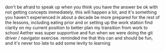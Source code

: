 don't be afraid to speak up when you think you have the answer
be ok with not getting concepts immediately.  this will happen a lot, and it's something you haven't experienced in about a decade
be more prepared for the rest of the lessons, including eating prior and or setting up the work station
find clarity on my current position to better plan my transition from work to school
Aether was super supportive and fun when we were doing the git driver / navigator exercise.  reminded me that this can and should be fun, and it's never too late to add some levity to learning
